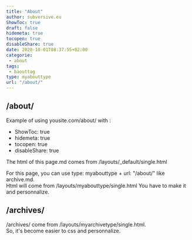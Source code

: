 ```yaml
---
title: "About"
author: subversive.eu
ShowToc: true
draft: false
hidemeta: true
tocopen: true
disableShare: true
date: 2020-10-01T08:37:55+02:00
categorie:
 - about
tags:
 - baouttag
type: myabouttype
url: "/about/"
---
```


## /about/

Example of using yousite.com/about/ with :  

- ShowToc: true
- hidemeta: true
- tocopen: true
- disableShare: true

The html of this page.md comes from /layouts/_default/single.html  

For this page, you can use type: myabouttype + url: "/about/" like archive.md.  
Html will come from /layouts/myabouttype/single.html  You have to make it and personnalize.

## /archives/

/archives/ come from /layouts/myarchivetype/single.html.  
So, it's become easier to css and personnalize.